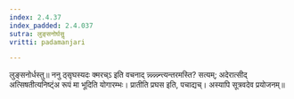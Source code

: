 ```yaml
---
index: 2.4.37
index_padded: 2.4.037
sutra: लुङ्सनोर्घसॢ
vritti: padamanjari

---
```

  लुङ्सनोर्धस्तु॥ ननु ठ्सृघस्यदः क्मरच्ऽ इति वचनाद् न्न्न्न्न्न्न्न्न्त्यन्तरमस्ति? सत्यम्; अदेरात्सीद् अत्सिषतीत्यनिष्ट्ंअ रूपं मा भूदिति योगारम्भः। प्रातीति प्रघस इति, पचाद्यच्। अस्यापि सूत्रवदेव प्रयोजनम्॥